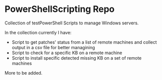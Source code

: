 # PowerShellScripting Repo
Collection of testPowerShell Scripts to manage Windows servers.

In the collection currently I have:

- Script to get patches' status from a list of remote machines and collect output in a csv file for better managining
- Script to check for a specific KB on a remote machine
- Script to install specific detected missing KB on a set of remote machines

More to be added.
